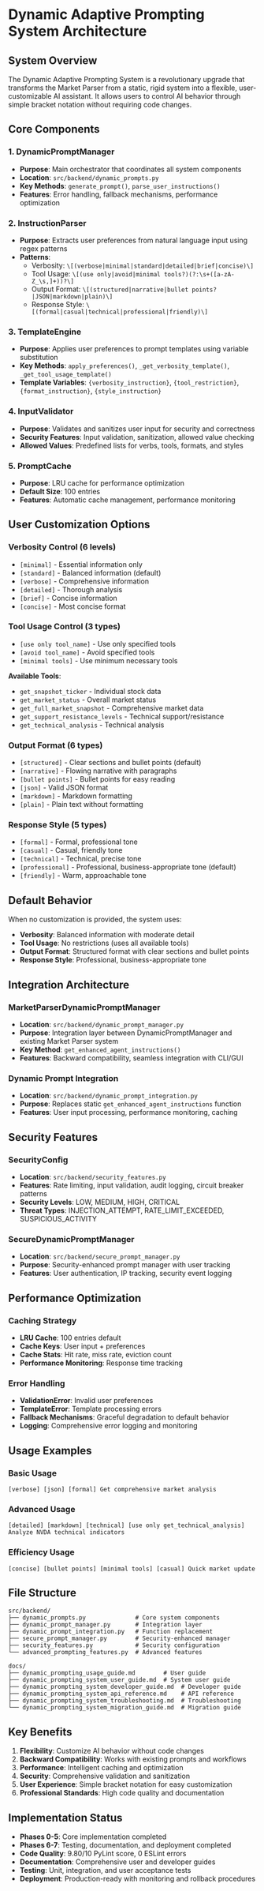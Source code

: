 # Dynamic Adaptive Prompting System Architecture

## System Overview

The Dynamic Adaptive Prompting System is a revolutionary upgrade that transforms the Market Parser from a static, rigid system into a flexible, user-customizable AI assistant. It allows users to control AI behavior through simple bracket notation without requiring code changes.

## Core Components

### 1. DynamicPromptManager

- **Purpose**: Main orchestrator that coordinates all system components
- **Location**: `src/backend/dynamic_prompts.py`
- **Key Methods**: `generate_prompt()`, `parse_user_instructions()`
- **Features**: Error handling, fallback mechanisms, performance optimization

### 2. InstructionParser

- **Purpose**: Extracts user preferences from natural language input using regex patterns
- **Patterns**:
  - Verbosity: `\[(verbose|minimal|standard|detailed|brief|concise)\]`
  - Tool Usage: `\[(use only|avoid|minimal tools?)(?:\s+([a-zA-Z_\s,]+))?\]`
  - Output Format: `\[(structured|narrative|bullet points?|JSON|markdown|plain)\]`
  - Response Style: `\[(formal|casual|technical|professional|friendly)\]`

### 3. TemplateEngine

- **Purpose**: Applies user preferences to prompt templates using variable substitution
- **Key Methods**: `apply_preferences()`, `_get_verbosity_template()`, `_get_tool_usage_template()`
- **Template Variables**: `{verbosity_instruction}`, `{tool_restriction}`, `{format_instruction}`, `{style_instruction}`

### 4. InputValidator

- **Purpose**: Validates and sanitizes user input for security and correctness
- **Security Features**: Input validation, sanitization, allowed value checking
- **Allowed Values**: Predefined lists for verbs, tools, formats, and styles

### 5. PromptCache

- **Purpose**: LRU cache for performance optimization
- **Default Size**: 100 entries
- **Features**: Automatic cache management, performance monitoring

## User Customization Options

### Verbosity Control (6 levels)

- `[minimal]` - Essential information only
- `[standard]` - Balanced information (default)
- `[verbose]` - Comprehensive information
- `[detailed]` - Thorough analysis
- `[brief]` - Concise information
- `[concise]` - Most concise format

### Tool Usage Control (3 types)

- `[use only tool_name]` - Use only specified tools
- `[avoid tool_name]` - Avoid specified tools
- `[minimal tools]` - Use minimum necessary tools

**Available Tools**:

- `get_snapshot_ticker` - Individual stock data
- `get_market_status` - Overall market status
- `get_full_market_snapshot` - Comprehensive market data
- `get_support_resistance_levels` - Technical support/resistance
- `get_technical_analysis` - Technical analysis

### Output Format (6 types)

- `[structured]` - Clear sections and bullet points (default)
- `[narrative]` - Flowing narrative with paragraphs
- `[bullet points]` - Bullet points for easy reading
- `[json]` - Valid JSON format
- `[markdown]` - Markdown formatting
- `[plain]` - Plain text without formatting

### Response Style (5 types)

- `[formal]` - Formal, professional tone
- `[casual]` - Casual, friendly tone
- `[technical]` - Technical, precise tone
- `[professional]` - Professional, business-appropriate tone (default)
- `[friendly]` - Warm, approachable tone

## Default Behavior

When no customization is provided, the system uses:

- **Verbosity**: Balanced information with moderate detail
- **Tool Usage**: No restrictions (uses all available tools)
- **Output Format**: Structured format with clear sections and bullet points
- **Response Style**: Professional, business-appropriate tone

## Integration Architecture

### MarketParserDynamicPromptManager

- **Location**: `src/backend/dynamic_prompt_manager.py`
- **Purpose**: Integration layer between DynamicPromptManager and existing Market Parser system
- **Key Method**: `get_enhanced_agent_instructions()`
- **Features**: Backward compatibility, seamless integration with CLI/GUI

### Dynamic Prompt Integration

- **Location**: `src/backend/dynamic_prompt_integration.py`
- **Purpose**: Replaces static `get_enhanced_agent_instructions` function
- **Features**: User input processing, performance monitoring, caching

## Security Features

### SecurityConfig

- **Location**: `src/backend/security_features.py`
- **Features**: Rate limiting, input validation, audit logging, circuit breaker patterns
- **Security Levels**: LOW, MEDIUM, HIGH, CRITICAL
- **Threat Types**: INJECTION_ATTEMPT, RATE_LIMIT_EXCEEDED, SUSPICIOUS_ACTIVITY

### SecureDynamicPromptManager

- **Location**: `src/backend/secure_prompt_manager.py`
- **Purpose**: Security-enhanced prompt manager with user tracking
- **Features**: User authentication, IP tracking, security event logging

## Performance Optimization

### Caching Strategy

- **LRU Cache**: 100 entries default
- **Cache Keys**: User input + preferences
- **Cache Stats**: Hit rate, miss rate, eviction count
- **Performance Monitoring**: Response time tracking

### Error Handling

- **ValidationError**: Invalid user preferences
- **TemplateError**: Template processing errors
- **Fallback Mechanisms**: Graceful degradation to default behavior
- **Logging**: Comprehensive error logging and monitoring

## Usage Examples

### Basic Usage

```text
[verbose] [json] [formal] Get comprehensive market analysis
```

### Advanced Usage

```text
[detailed] [markdown] [technical] [use only get_technical_analysis] Analyze NVDA technical indicators
```

### Efficiency Usage

```text
[concise] [bullet points] [minimal tools] [casual] Quick market update
```

## File Structure

```text
src/backend/
├── dynamic_prompts.py              # Core system components
├── dynamic_prompt_manager.py       # Integration layer
├── dynamic_prompt_integration.py   # Function replacement
├── secure_prompt_manager.py        # Security-enhanced manager
├── security_features.py            # Security configuration
└── advanced_prompting_features.py  # Advanced features

docs/
├── dynamic_prompting_usage_guide.md        # User guide
├── dynamic_prompting_system_user_guide.md  # System user guide
├── dynamic_prompting_system_developer_guide.md  # Developer guide
├── dynamic_prompting_system_api_reference.md    # API reference
├── dynamic_prompting_system_troubleshooting.md  # Troubleshooting
└── dynamic_prompting_system_migration_guide.md  # Migration guide
```

## Key Benefits

1. **Flexibility**: Customize AI behavior without code changes
2. **Backward Compatibility**: Works with existing prompts and workflows
3. **Performance**: Intelligent caching and optimization
4. **Security**: Comprehensive validation and sanitization
5. **User Experience**: Simple bracket notation for easy customization
6. **Professional Standards**: High code quality and documentation

## Implementation Status

- **Phases 0-5**: Core implementation completed
- **Phases 6-7**: Testing, documentation, and deployment completed
- **Code Quality**: 9.80/10 PyLint score, 0 ESLint errors
- **Documentation**: Comprehensive user and developer guides
- **Testing**: Unit, integration, and user acceptance tests
- **Deployment**: Production-ready with monitoring and rollback procedures

